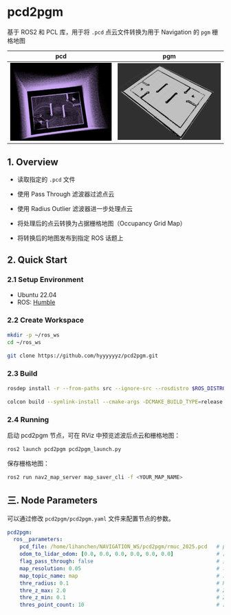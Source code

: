# pcd2pgm

基于 ROS2 和 PCL 库，用于将 `.pcd` 点云文件转换为用于 Navigation 的 `pgm` 栅格地图

|pcd|pgm|
|:-:|:-:|
|![pcd](.docs/pcd.png)|![pgm](.docs/pgm.png)|

## 1. Overview

- 读取指定的 `.pcd` 文件

- 使用 Pass Through 滤波器过滤点云

- 使用 Radius Outlier 滤波器进一步处理点云

- 将处理后的点云转换为占据栅格地图（Occupancy Grid Map）

- 将转换后的地图发布到指定 ROS 话题上

## 2. Quick Start

### 2.1 Setup Environment

- Ubuntu 22.04
- ROS: [Humble](https://docs.ros.org/en/humble/Installation/Ubuntu-Install-Debs.html)

### 2.2 Create Workspace

```bash
mkdir -p ~/ros_ws
cd ~/ros_ws
```

```bash
git clone https://github.com/hyyyyyyz/pcd2pgm.git
```

### 2.3 Build

```bash
rosdep install -r --from-paths src --ignore-src --rosdistro $ROS_DISTRO -y
```

```bash
colcon build --symlink-install --cmake-args -DCMAKE_BUILD_TYPE=release
```

### 2.4 Running

启动 pcd2pgm 节点，可在 RViz 中预览滤波后点云和栅格地图：

```sh
ros2 launch pcd2pgm pcd2pgm_launch.py
```

保存栅格地图：

```sh
ros2 run nav2_map_server map_saver_cli -f <YOUR_MAP_NAME>
```

## 三. Node Parameters

可以通过修改 `pcd2pgm/pcd2pgm.yaml` 文件来配置节点的参数。

  ```yaml
  pcd2pgm:
    ros__parameters:
      pcd_file: /home/lihanchen/NAVIGATION_WS/pcd2pgm/rmuc_2025.pcd   # pcd 文件所在目录
      odom_to_lidar_odom: [0.0, 0.0, 0.0, 0.0, 0.0, 0.0]              # [x, y, z, r, p, y] 里程计到激光雷达的坐标变换（用于变换点云）
      flag_pass_through: false                                        # 是否使用 Pass Through 滤波器
      map_resolution: 0.05                                            # 地图分辨率
      map_topic_name: map                                             # 发布地图的 ROS 话题名
      thre_radius: 0.1                                                # Radius Outlier 滤波器半径
      thre_z_max: 2.0                                                 # Z轴最大值（用于 Pass Through 滤波器）
      thre_z_min: 0.1                                                 # Z轴最小值（用于 Pass Through 滤波器）
      thres_point_count: 10                                           # 最小点数阈值（用于 Radius Outlier 滤波器）
  ```
